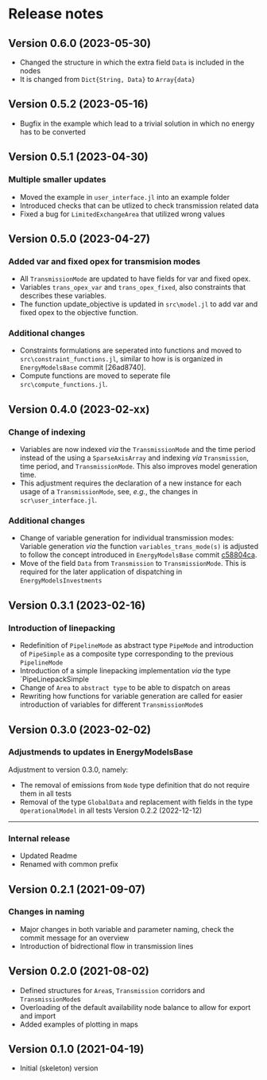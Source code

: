 Release notes
=============
Version 0.6.0 (2023-05-30)
--------------------------
 * Changed the structure in which the extra field `Data` is included in the nodes
 * It is changed from `Dict{String, Data}` to `Array{data}`

Version 0.5.2 (2023-05-16)
--------------------------
* Bugfix in the example which lead to a trivial solution in which no energy has to be converted

Version 0.5.1 (2023-04-30)
--------------------------
### Multiple smaller updates
* Moved the example in `user_interface.jl` into an example folder
* Introduced checks that can be utlized to check transmission related data
* Fixed a bug for `LimitedExchangeArea` that utilized wrong values

Version 0.5.0 (2023-04-27)
--------------------------
### Added var and fixed opex for transmision modes
* All `TransmissionMode` are updated to have fields for var and fixed opex.
* Variables `trans_opex_var` and `trans_opex_fixed`, also constraints that describes these variables.
* The function update_objective is updated in `src\model.jl` to add var and fixed opex to the objective function.
### Additional changes
* Constraints formulations are seperated into functions and moved to `src\constraint_functions.jl`, similar to how is is organized in `EnergyModelsBase` commit [26ad8740].
* Compute functions are moved to seperate file `src\compute_functions.jl`.


Version 0.4.0 (2023-02-xx)
--------------------------
### Change of indexing
* Variables are now indexed _via_ the `TransmissionMode` and the time period instead of the using a `SparseAxisArray` and indexing _via_ `Transmission`, time period, and `TransmissionMode`. This also improves model generation time.
* This adjustment requires the declaration of a new instance for each usage of a `TransmissionMode`, see, _e.g._, the changes in `scr\user_interface.jl`.
### Additional changes
* Change of variable generation for individual transmission modes: Variable generation _via_ the function `variables_trans_mode(s)` is adjusted to follow the concept introduced in `EnergyModelsBase`  commit [c58804ca](https://gitlab.sintef.no/clean_export/energymodelsbase.jl/-/commit/c58804cae6415f9a3da05f2d43cfbf5c78525c91).
* Move of the field `Data` from `Transmission` to `TransmissionMode`. This is required for the later application of dispatching in `EnergyModelsInvestments`

Version 0.3.1 (2023-02-16)
--------------------------
### Introduction of linepacking
* Redefinition of `PipelineMode` as abstract type `PipeMode` and introduction of `PipeSimple` as a composite type corresponding to the previous `PipelineMode`
* Introduction of a simple linepacking implementation _via_ the type `PipeLinepackSimple
* Change of `Area` to `abstract type` to be able to dispatch on areas
* Rewriting how functions for variable generation are called for easier introduction of variables for different `TransmissionMode`s

Version 0.3.0 (2023-02-02)
--------------------------
### Adjustmends to updates in EnergyModelsBase
Adjustment to version 0.3.0, namely:
* The removal of emissions from `Node` type definition that do not require them in all tests
* Removal of the type `GlobalData` and replacement with fields in the type `OperationalModel` in all tests
Version 0.2.2 (2022-12-12)
--------------------------
### Internal release
* Updated Readme
* Renamed with common prefix

Version 0.2.1 (2021-09-07)
--------------------------
### Changes in naming
* Major changes in both variable and parameter naming, check the commit message for an overview
* Introduction of bidrectional flow in transmission lines

Version 0.2.0 (2021-08-02)
--------------------------
* Defined structures for `Area`s, `Transmission` corridors and `TransmissionMode`s
* Overloading of the default availability node balance to allow for export and import
* Added examples of plotting in maps

Version 0.1.0 (2021-04-19)
--------------------------
* Initial (skeleton) version